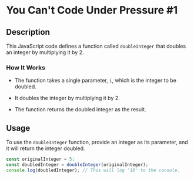 # You Can't Code Under Pressure #1

## Description

This JavaScript code defines a function called `doubleInteger` that doubles an integer by multiplying it by 2.

### How It Works

- The function takes a single parameter, `i`, which is the integer to be doubled.

- It doubles the integer by multiplying it by 2.

- The function returns the doubled integer as the result.

## Usage

To use the `doubleInteger` function, provide an integer as its parameter, and it will return the integer doubled.

```javascript
const originalInteger = 5;
const doubledInteger = doubleInteger(originalInteger);
console.log(doubledInteger); // This will log '10' to the console.
